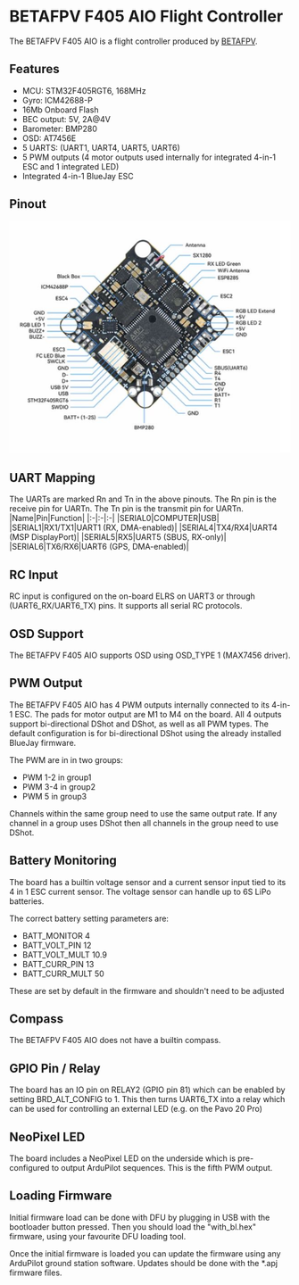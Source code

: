 # BETAFPV F405 AIO Flight Controller

The BETAFPV F405 AIO is a flight controller produced by [BETAFPV](https://betafpv.com/collections/brushless-flight-controller/products/f4-1s-12a-aio-brushless-flight-controller-v3-0).

## Features

 - MCU: STM32F405RGT6, 168MHz
 - Gyro: ICM42688-P
 - 16Mb Onboard Flash
 - BEC output: 5V, 2A@4V
 - Barometer: BMP280
 - OSD: AT7456E
 - 5 UARTS: (UART1, UART4, UART5, UART6)
 - 5 PWM outputs (4 motor outputs used internally for integrated 4-in-1 ESC and 1 integrated LED)
 - Integrated 4-in-1 BlueJay ESC

## Pinout

![BETAFPV F405 AIO Board](../BETAFPV-F405/betafpv_f405_pinout.jpg "BETAFPV F405 AIO")

## UART Mapping

The UARTs are marked Rn and Tn in the above pinouts. The Rn pin is the
receive pin for UARTn. The Tn pin is the transmit pin for UARTn.
|Name|Pin|Function|
|:-|:-|:-|
|SERIAL0|COMPUTER|USB|
|SERIAL1|RX1/TX1|UART1 (RX, DMA-enabled)|
|SERIAL4|TX4/RX4|UART4 (MSP DisplayPort)|
|SERIAL5|RX5|UART5 (SBUS, RX-only)|
|SERIAL6|TX6/RX6|UART6 (GPS, DMA-enabled)|

## RC Input

RC input is configured on the on-board ELRS on UART3 or through (UART6_RX/UART6_TX) pins. It supports all serial RC protocols.

## OSD Support

The BETAFPV F405 AIO supports OSD using OSD_TYPE 1 (MAX7456 driver).

## PWM Output

The BETAFPV F405 AIO has 4 PWM outputs internally connected to its 4-in-1 ESC. The pads for motor output are M1 to M4 on the board. All 4 outputs support bi-directional DShot and DShot, as well as all PWM types. The default configuration is for bi-directional DShot using the already installed BlueJay firmware.

The PWM are in in two groups:

 - PWM 1-2 in group1
 - PWM 3-4 in group2
 - PWM 5 in group3

Channels within the same group need to use the same output rate. If
any channel in a group uses DShot then all channels in the group need
to use DShot.

## Battery Monitoring

The board has a builtin voltage sensor and a current sensor input tied to its 4 in 1 ESC current sensor. The voltage sensor can handle up to 6S
LiPo batteries.

The correct battery setting parameters are:

 - BATT_MONITOR 4
 - BATT_VOLT_PIN 12
 - BATT_VOLT_MULT 10.9
 - BATT_CURR_PIN 13
 - BATT_CURR_MULT 50

These are set by default in the firmware and shouldn't need to be adjusted

## Compass

The BETAFPV F405 AIO does not have a builtin compass.

## GPIO Pin / Relay

The board has an IO pin on RELAY2 (GPIO pin 81) which can be enabled by setting BRD_ALT_CONFIG to 1.
This then turns UART6_TX into a relay which can be used for controlling an external LED (e.g. on the Pavo 20 Pro)

## NeoPixel LED

The board includes a NeoPixel LED on the underside which is pre-configured to output ArduPilot sequences. This is the fifth PWM output.

## Loading Firmware

Initial firmware load can be done with DFU by plugging in USB with the
bootloader button pressed. Then you should load the "with_bl.hex"
firmware, using your favourite DFU loading tool.

Once the initial firmware is loaded you can update the firmware using
any ArduPilot ground station software. Updates should be done with the
*.apj firmware files.
